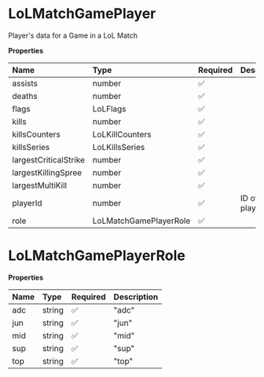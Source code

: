 # LoLMatchGamePlayer

Player's data for a Game in a LoL Match

**Properties**

| Name                  | Type                   | Required | Description      |
| :-------------------- | :--------------------- | :------- | :--------------- |
| assists               | number                 | ✅       |                  |
| deaths                | number                 | ✅       |                  |
| flags                 | LoLFlags               | ✅       |                  |
| kills                 | number                 | ✅       |                  |
| killsCounters         | LoLKillCounters        | ✅       |                  |
| killsSeries           | LoLKillsSeries         | ✅       |                  |
| largestCriticalStrike | number                 | ✅       |                  |
| largestKillingSpree   | number                 | ✅       |                  |
| largestMultiKill      | number                 | ✅       |                  |
| playerId              | number                 | ✅       | ID of the player |
| role                  | LoLMatchGamePlayerRole | ✅       |                  |

# LoLMatchGamePlayerRole

**Properties**

| Name | Type   | Required | Description |
| :--- | :----- | :------- | :---------- |
| adc  | string | ✅       | "adc"       |
| jun  | string | ✅       | "jun"       |
| mid  | string | ✅       | "mid"       |
| sup  | string | ✅       | "sup"       |
| top  | string | ✅       | "top"       |
